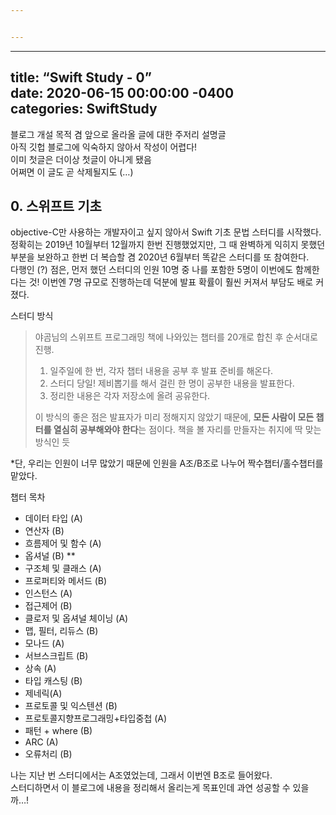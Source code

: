 ```yaml
---


---
```


<hr>
<h2 id="title-swift-study---0date-2020-06-15-000000--0400categories-swiftstudy">title: “Swift Study - 0”<br>
date: 2020-06-15 00:00:00 -0400<br>
categories: SwiftStudy</h2>
<p>블로그 개설 목적 겸 앞으로 올라올 글에 대한 주저리 설명글<br>
아직 깃헙 블로그에 익숙하지 않아서 작성이 어렵다!<br>
이미 첫글은 더이상 첫글이 아니게 됐음<br>
어쩌면 이 글도 곧 삭제될지도 (…)</p>
<h2 id="스위프트-기초">0. 스위프트 기초</h2>
<p>objective-C만 사용하는 개발자이고 싶지 않아서 Swift 기초 문법 스터디를 시작했다.<br>
정확히는 2019년 10월부터 12월까지 한번 진행했었지만, 그 때 완벽하게 익히지 못했던 부분을 보완하고 한번 더 복습할 겸 2020년 6월부터 똑같은 스터디를 또 참여한다.<br>
다행인 (?) 점은, 먼저 했던 스터디의 인원 10명 중 나를 포함한 5명이 이번에도 함께한다는 것! 이번엔 7명 규모로 진행하는데 덕분에 발표 확률이 훨씬 커져서 부담도 배로 커졌다.</p>
<p>스터디 방식</p>
<blockquote>
<p>야곰님의 스위프트 프로그래밍 책에 나와있는 챕터를 20개로 합친 후 순서대로 진행.</p>
<ol>
<li>일주일에 한 번, 각자 챕터 내용을 공부 후 발표 준비를 해온다.</li>
<li>스터디 당일! 제비뽑기를 해서 걸린 한 명이 공부한 내용을 발표한다.</li>
<li>정리한 내용은 각자 저장소에 올려 공유한다.</li>
</ol>
<p>이 방식의 좋은 점은 발표자가 미리 정해지지 않았기 때문에, <strong>모든 사람이 모든 챕터를 열심히 공부해와야 한다</strong>는 점이다. 책을 볼 자리를 만들자는 취지에 딱 맞는 방식인 듯</p>
</blockquote>
<p>*단, 우리는 인원이 너무 많았기 때문에 인원을 A조/B조로 나누어 짝수챕터/홀수챕터를 맡았다.</p>
<p>챕터 목차</p>
<ul>
<li>데이터 타입 (A)</li>
<li>연산자 (B)</li>
<li>흐름제어  및  함수 (A)</li>
<li>옵셔널 (B) **</li>
<li>구조체  및  클래스 (A)</li>
<li>프로퍼티와  메서드 (B)</li>
<li>인스턴스 (A)</li>
<li>접근제어 (B)</li>
<li>클로저  및  옵셔널  체이닝 (A)</li>
<li>맵, 필터, 리듀스 (B)</li>
<li>모나드 (A)</li>
<li>서브스크립트 (B)</li>
<li>상속 (A)</li>
<li>타입 캐스팅 (B)</li>
<li>제네릭(A)</li>
<li>프로토콜  및  익스텐션 (B)</li>
<li>프로토콜지향프로그래밍+타입중첩 (A)</li>
<li>패턴 + where (B)</li>
<li>ARC (A)</li>
<li>오류처리 (B)</li>
</ul>
<p>나는 지난 번 스터디에서는 A조였었는데, 그래서 이번엔 B조로 들어왔다.<br>
스터디하면서 이 블로그에 내용을 정리해서 올리는게 목표인데 과연 성공할 수 있을까…!</p>

